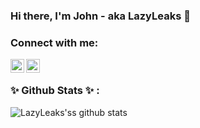 ### Hi there, I'm John - aka LazyLeaks 👋

### Connect with me:

[<img align="left" alt="LazyLeaks | Twitter" width="22px" src="https://cdn.jsdelivr.net/npm/simple-icons@v3/icons/twitter.svg" />][twitter]
[<img align="left" alt="LazyLeaks | Discord" width="22px" src="https://www.flaticon.com/svg/static/icons/svg/2111/2111363.svg" />][discord]

<br />

### ✨ Github Stats ✨ :
 <img align="center" src="https://github-readme-stats.vercel.app/api?username=LazyLeaks&show_icons=true&theme=light&line_height=27" alt="LazyLeaks'ss github stats"/>
</a>

[twitter]: https://twitter.com/LazyLeaks_
[discord]:  https://discord.gg/VGB66wS 
